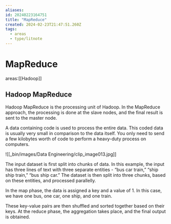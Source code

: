 ```yaml
---
aliases: 
id: 20240223164751
title: "MapReduce"
created: 2024-02-23T21:47:51.260Z
tags:
  - areas
  - type/litnote
---
```

# MapReduce

areas:[[Hadoop]]

## Hadoop MapReduce

Hadoop MapReduce is the processing unit of Hadoop. In the MapReduce approach, the processing is done at the slave nodes, and the final result is sent to the master node.

A data containing code is used to process the entire data. This coded data is usually very small in comparison to the data itself. You only need to send a few kilobytes worth of code to perform a heavy-duty process on computers.

![[_bin/images/Data Engineering/clip_image013.jpg]]

The input dataset is first split into chunks of data. In this example, the input has three lines of text with three separate entities - “bus car train,” “ship ship train,” “bus ship car.” The dataset is then split into three chunks, based on these entities, and processed parallelly.

In the map phase, the data is assigned a key and a value of 1. In this case, we have one bus, one car, one ship, and one train.

These key-value pairs are then shuffled and sorted together based on their keys. At the reduce phase, the aggregation takes place, and the final output is obtained.


